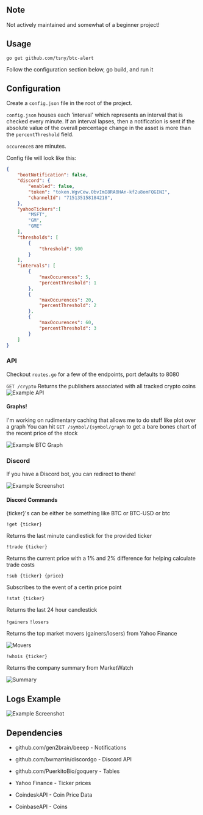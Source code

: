 ## Note

Not actively maintained and somewhat of a beginner project! 

## Usage

`go get github.com/tsny/btc-alert`

Follow the configuration section below, go build, and run it

## Configuration

Create a `config.json` file in the root of the project.

`config.json` houses each 'interval' which represents an interval that is checked every minute.
If an interval lapses, then a notification is sent if the absolute value of the overall percentage change in the asset is 
more than the `percentThreshold` field.

`occurence`s are minutes.

Config file will look like this: 

```json
{
    "bootNotification": false,
    "discord": {
        "enabled": false,
        "token": "token.WgvCew.ObvImI8RA0HAn-kf2u8omFQGINI",
        "channelId": "715135158184218",
    },
    "yahooTickers":[
        "MSFT",
        "GM",
        "GME"
    ],
    "thresholds": [
        {
            "threshold": 500
        }
    ],
    "intervals": [
        {
            "maxOccurences": 5,
            "percentThreshold": 1
        },
        {
            "maxOccurences": 20,
            "percentThreshold": 2
        },
        {
            "maxOccurences": 60,
            "percentThreshold": 3
        }
    ]
}
```

### API

Checkout `routes.go` for a few of the endpoints, port defaults to 8080

`GET /crypto`
Returns the publishers associated with all tracked crypto coins
![Example API](https://i.imgur.com/eMDdj3S.png)

#### Graphs!
I'm working on rudimentary caching that allows me to do stuff like plot over a graph
You can hit `GET /symbol/{symbol/graph` to get a bare bones chart of the recent price of the stock

![Example BTC Graph](https://i.imgur.com/qME6WLJ.png)

### Discord

If you have a Discord bot, you can redirect to there!

![Example Screenshot](https://i.imgur.com/zbDfI9B.png)

#### Discord Commands

{ticker}'s can be either be something like BTC or BTC-USD or btc

`!get {ticker}`

Returns the last minute candlestick for the provided ticker

`!trade {ticker}`

Returns the current price with a 1% and 2% difference for helping calculate trade costs

`!sub {ticker} {price}`

Subscribes to the event of a certin price point

`!stat {ticker}`

Returns the last 24 hour candlestick

`!gainers`
`!losers`

Returns the top market movers (gainers/losers) from Yahoo Finance

![Movers](https://i.imgur.com/MM9NXqE.png)

`!whois {ticker}`

Returns the company summary from MarketWatch 

![Summary](https://i.imgur.com/YY8wHq2.png)

## Logs Example

![Example Screenshot](https://i.imgur.com/lKS8kzG.png)

## Dependencies

- github.com/gen2brain/beeep     -  Notifications
- github.com/bwmarrin/discordgo  -  Discord API
- github.com/PuerkitoBio/goquery - Tables

- Yahoo Finance                  -  Ticker prices
- CoindeskAPI                    -  Coin Price Data
- CoinbaseAPI                    -  Coins
